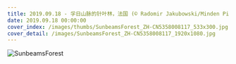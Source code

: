 ```yaml
---
title: 2019.09.18 - 孚日山脉的针叶林，法国 (© Radomir Jakubowski/Minden Pictures)
date: 2019.09.18 00:00:00
cover_index: /images/thumbs/SunbeamsForest_ZH-CN5358008117_533x300.jpg
cover_detail: /images/SunbeamsForest_ZH-CN5358008117_1920x1080.jpg
---
```


![SunbeamsForest](/images/SunbeamsForest_ZH-CN5358008117_1920x1080.jpg)
